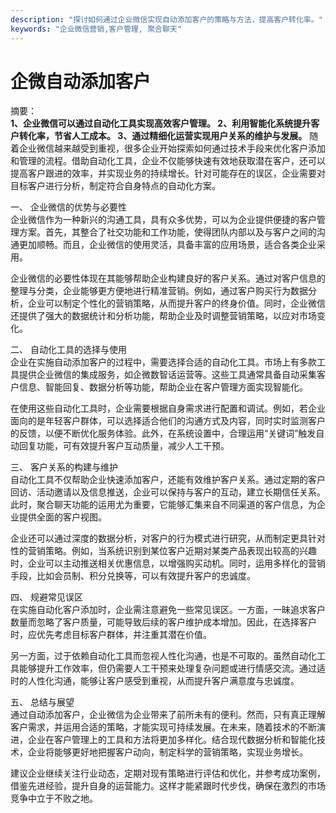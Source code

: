 ```yaml
---
description: "探讨如何通过企业微信实现自动添加客户的策略与方法，提高客户转化率。"
keywords: "企业微信营销,客户管理, 聚合聊天"
---
```

# 企微自动添加客户

摘要：  
**1、企业微信可以通过自动化工具实现高效客户管理。 2、利用智能化系统提升客户转化率，节省人工成本。 3、通过精细化运营实现用户关系的维护与发展。** 随着企业微信越来越受到重视，很多企业开始探索如何通过技术手段来优化客户添加和管理的流程。借助自动化工具，企业不仅能够快速有效地获取潜在客户，还可以提高客户跟进的效率，并实现业务的持续增长。针对可能存在的误区，企业需要对目标客户进行分析，制定符合自身特点的自动化方案。

一、 企业微信的优势与必要性  
企业微信作为一种新兴的沟通工具，具有众多优势，可以为企业提供便捷的客户管理方案。首先，其整合了社交功能和工作功能，使得团队内部以及与客户之间的沟通更加顺畅。而且，企业微信的使用灵活，具备丰富的应用场景，适合各类企业采用。

企业微信的必要性体现在其能够帮助企业构建良好的客户关系。通过对客户信息的整理与分类，企业能够更方便地进行精准营销。例如，通过客户购买行为数据分析，企业可以制定个性化的营销策略，从而提升客户的终身价值。同时，企业微信还提供了强大的数据统计和分析功能，帮助企业及时调整营销策略，以应对市场变化。

二、 自动化工具的选择与使用  
企业在实施自动添加客户的过程中，需要选择合适的自动化工具。市场上有多款工具提供企业微信的集成服务，如企微数智话运营等。这些工具通常具备自动采集客户信息、智能回复、数据分析等功能，帮助企业在客户管理方面实现智能化。

在使用这些自动化工具时，企业需要根据自身需求进行配置和调试。例如，若企业面向的是年轻客户群体，可以选择适合他们的沟通方式及内容，同时实时监测客户的反馈，以便不断优化服务体验。此外，在系统设置中，合理运用“关键词”触发自动回复功能，可有效提升客户互动质量，减少人工干预。

三、 客户关系的构建与维护  
自动化工具不仅帮助企业快速添加客户，还能有效维护客户关系。通过定期的客户回访、活动邀请以及信息推送，企业可以保持与客户的互动，建立长期信任关系。此时，聚合聊天功能的运用尤为重要，它能够汇集来自不同渠道的客户信息，为企业提供全面的客户视图。

企业还可以通过深度的数据分析，对客户的行为模式进行研究，从而制定更具针对性的营销策略。例如，当系统识别到某位客户近期对某类产品表现出较高的兴趣时，企业可以主动推送相关优惠信息，以增强购买动机。同时，运用多样化的营销手段，比如会员制、积分兑换等，可以有效提升客户的忠诚度。

四、 规避常见误区  
在实施自动化客户添加时，企业需注意避免一些常见误区。一方面，一昧追求客户数量而忽略了客户质量，可能导致后续的客户维护成本增加。因此，在选择客户时，应优先考虑目标客户群体，并注重其潜在价值。

另一方面，过于依赖自动化工具而忽视人性化沟通，也是不可取的。虽然自动化工具能够提升工作效率，但仍需要人工干预来处理复杂问题或进行情感交流。通过适时的人性化沟通，能够让客户感受到重视，从而提升客户满意度与忠诚度。

五、 总结与展望  
通过自动添加客户，企业微信为企业带来了前所未有的便利。然而，只有真正理解客户需求，并运用合适的策略，才能实现可持续发展。在未来，随着技术的不断演进，企业在客户管理上的工具和方法将更加多样化。结合现代数据分析和智能化技术，企业将能够更好地把握客户动向，制定科学的营销策略，实现业务增长。

建议企业继续关注行业动态，定期对现有策略进行评估和优化，并参考成功案例，借鉴先进经验，提升自身的运营能力。这样才能紧跟时代步伐，确保在激烈的市场竞争中立于不败之地。

